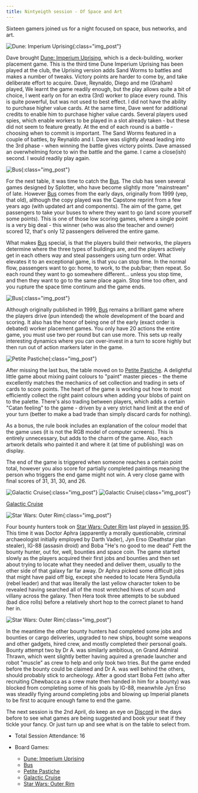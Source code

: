 ```yaml
---
title: Nintyeigth session - Of Space and Art
---
```


Sixteen gamers joined us for a night focused on space, bus networks, and art.

![Dune: Imperium Uprising](/images/posts/2025_03_19/DuneImperium01.jpg "Dune: Imperium Uprising"){:class="img_post"}

Dave brought [Dune: Imperium Uprising][DIU], which is a deck-building, worker placement game. This is the third time Dune Imperium Uprising has been played at the club, the Uprising version adds Sand Worms to battles and makes a number of tweaks. Victory points are harder to come by, and take deliberate effort to acquire. Dave, Reynaldo, Diego and me (Graham) played,  We learnt the game readily enough, but the play allows quite a bit of choice,  I went early on for an extra (3rd) worker to place every round.  This is quite powerful, but was not used to best effect.  I did not have the ability to purchase higher value cards.  At the same time, Dave went for additional credits to enable him to purchase higher value cards.   Several players used spies, which enable workers to be played in a slot already taken - but these did not seem to feature greatly.  At the end of each round is a battle - choosing when to commit is important.  The Sand Worms featured in a couple of battles, by Reynaldo and I.  Dave was slightly ahead leading into the 3rd phase - when winning the battle gives victory points.  Dave amassed an overwhelming force to win the battle and the game.  I came a close(ish) second.  I would readily play again.

![Bus](/images/posts/2025_03_19/Bus01.jpg "Bus"){:class="img_post"}

For the next table, it was time to catch the [Bus][Bus]. The club has seen several games designed by Splotter, who have become slightly more "mainstream" of late. However [Bus][Bus] comes from the early days, originally from 1999 (yep, that old), although the copy played was the Capstone reprint from a few years ago (with updated art and components). The aim of the game, get passengers to take your buses to where they want to go (and score yourself some points). This is one of those low scoring games, where a single point is a very big deal - this winner (who was also the teacher and owner) scored 12, that's only 12 passengers delivered the entire game.

What makes [Bus][Bus] special, is that the players build their networks, the players determine where the three types of buildings are, and the players actively get in each others way and steal passengers using turn order. What elevates it to an exceptional game, is that you can stop time. In the normal flow, passengers want to go: home, to work, to the pub/bar; then repeat. So each round they want to go somewhere different... unless you stop time, and then they want to go to the same place again. Stop time too often, and you rupture the space time continum and the game ends.

![Bus](/images/posts/2025_03_19/Bus02.jpg "Bus"){:class="img_post"}

Although originally published in 1999, [Bus][Bus] remains a brilliant game where the players drive (pun intended) the whole development of the board and scoring. It also has the honor of being one of the early (exact order is debated) worker placement games. You only have 20 actions the entire game, you must use two per round but can use more. This sets up really interesting dynamics where you can over-invest in a turn to score highly but then run out of action markers later in the game. 

![Petite Pastiche](/images/posts/2025_03_19/PetitePastiche01.jpg "Petite Pastiche"){:class="img_post"}

After missing the last bus, the table moved on to [Petite Pastiche][PP]. A delightful little game about mixing paint colours to "paint" master pieces - the theme excellently matches the mechanics of set collection and trading in sets of cards to score points. The heart of the game is working out how to most efficiently collect the right paint colours when adding your blobs of paint on to the palette. There's also trading between players, which adds a certain "Catan feeling" to the game - driven by a very strict hand limit at the end of your turn (better to make a bad trade than simply discard cards for nothing).

As a bonus, the rule book includes an explanation of the colour model that the game uses (it is not the RGB model of computer screens). This is entirely unnecessary, but adds to the charm of the game. Also, each artwork details who painted it and where it (at time of publishing) was on display.

The end of the game is triggered when someone reaches a certain point total, however you also score for partially completed paintings meaning the person who triggers the end game might not win. A very close game with final scores of 31, 31, 30, and 26.

![Galactic Cruise](/images/posts/2025_03_19/GalacticCruise01.jpg "Galactic Cruise"){:class="img_post"}
![Galactic Cruise](/images/posts/2025_03_19/GalacticCruise02.jpg "Galactic Cruise"){:class="img_post"}

[Galactic Cruise][GC]

![Star Wars: Outer Rim](/images/posts/2025_03_19/OuterRim01.jpg "Star Wars: Outer Rim"){:class="img_post"}

Four bounty hunters took on [Star Wars: Outer Rim][SWOR] last played in [session 95][95]. This time it was Doctor Aphra (apparently a morally questionable, criminal archaeologist initially employed by Darth Vader), Jyn Erso (Deathstar plan stealer), IG-88 (assasin droid) and Boba "He's no good to me dead" Fett the bounty hunter, out for, well, bounties and space coin. The game started slowly as the players acquired their first jobs and bounties and then set about trying to locate what they needed and deliver them, usually to the other side of that galaxy far far away. Dr Aphra picked some difficult jobs that might have paid off big, except she needed to locate Hera Syndulla (rebel leader) and that was literally the last yellow character token to be revealed having searched all of the most wretched hives of scum and villany across the galaxy. Then Hera took three attempts to be subdued (bad dice rolls) before a relatively short hop to the correct planet to hand her in. 

![Star Wars: Outer Rim](/images/posts/2025_03_19/OuterRim02.jpg "Star Wars: Outer Rim"){:class="img_post"}

In the meantime the other bounty hunters had completed some jobs and bounties or cargo deliveries, upgraded to new ships, bought some weapons and other gadgets, hired crew, and mostly completed their personal goals. Bounty attempt two by Dr A. was similarly ambitious, on Grand Admiral Thrawn, which went slightly better having aquired a grenade launcher and robot "muscle" as crew to help and only took two tries. But the game ended before the bounty could be claimed and Dr A. was well behind the others, should probably stick to archeology. After a good start Boba Fett (who after recruiting Chewbacca as a crew mate then handed in him for a bounty) was blocked from completing some of his goals by IG-88, meanwhile Jyn Erso was steadily flying around completing jobs and blowing up Imperial planets to be first to acquire enough fame to end the game.

The next session is the 2nd April, do keep an eye on [Discord][Contact] in the days before to see what games are being suggested and book your seat if they tickle your fancy. Or just turn up and see what is on the table to select from.

* Total Session Attendance: 16
* Board Games:

    * [Dune: Imperium Uprising][DIU]
    * [Bus][Bus]
    * [Petite Pastiche][PP]
    * [Galactic Cruise][GC]
    * [Star Wars: Outer Rim][SWOR]

[95]: /2025/02/05/nintyfifth-session.html

[DIU]: {{site.data.BoardGameLinks.DuneImperiumUprising.Link}}
[SWOR]: {{site.data.BoardGameLinks.StarWarsOuterRim.Link}}
[PP]: {{site.data.BoardGameLinks.PetitePastiche.Link}}
[Bus]: {{site.data.BoardGameLinks.Bus.Link}}
[GC]: {{site.data.BoardGameLinks.GalacticCruise.Link}}


[Contact]: /Contact.html
